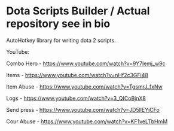 # Dota Scripts Builder / Actual repository see in bio
AutoHotkey library for writing dota 2 scripts.

YouTube:

Combo Hero - https://www.youtube.com/watch?v=9Y7lemj_w9c

Items - https://www.youtube.com/watch?v=nHf2c3GFi48

Item Abuse - https://www.youtube.com/watch?v=TgsmrJ_fxNw

Logs - https://www.youtube.com/watch?v=3_QICoBjnX8

Send press - https://www.youtube.com/watch?v=JD5llEYjCFo

Cour Abuse - https://www.youtube.com/watch?v=KF1veLTbHmM
